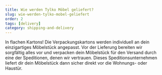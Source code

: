 ```yaml
---
title: Wie werden Tylko Möbel geliefert?
slug: wie-werden-tylko-mobel-geliefert
order: 2
tags: [delivery]
category: shipping-and-delivery
---
```


In flachen Kartons! Die Verpackungskartons werden individuell an dein einzigartiges Möbelstück angepasst. Vor der Lieferung bereiten wir sorgfältig alles vor und verpacken dein Möbelstück für den Versand durch eine der Speditionen, denen wir vertrauen. Dieses Speditionsunternehmen liefert dir dein Möbelstück dann sicher direkt vor die Wohnungs- oder Haustür.
